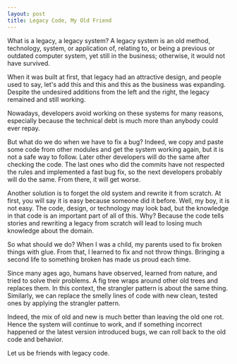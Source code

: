 ```yaml
---
layout: post
title: Legacy Code, My Old Friend
---
```


What is a legacy, a legacy system? A legacy system is an old method, technology, system, or application of, relating to, or being a previous or outdated computer system, yet still in the business; otherwise, it would not have survived.

When it was built at first, that legacy had an attractive design, and people used to say, let's add this and this and this as the business was expanding. Despite the undesired additions from the left and the right, the legacy remained and still working.

Nowadays, developers avoid working on these systems for many reasons, especially because the technical debt is much more than anybody could ever repay.

But what do we do when we have to fix a bug? Indeed, we copy and paste some code from other modules and get the system working again, but it is not a safe way to follow. Later other developers will do the same after checking the code. The last ones who did the commits have not respected the rules and implemented a fast bug fix, so the next developers probably will do the same. From there, it will get worse.

Another solution is to forget the old system and rewrite it from scratch. At first, you will say it is easy because someone did it before. Well, my boy, it is not easy. The code, design, or technology may look bad, but the knowledge in that code is an important part of all of this. Why? Because the code tells stories and rewriting a legacy from scratch will lead to losing much knowledge about the domain.

So what should we do? When I was a child, my parents used to fix broken things with glue. From that, I learned to fix and not throw things. Bringing a second life to something broken has made us proud each time.

Since many ages ago, humans have observed, learned from nature, and tried to solve their problems. A fig tree wraps around other old trees and replaces them. In this context, the strangler pattern is about the same thing. Similarly, we can replace the smelly lines of code with new clean, tested ones by applying the strangler pattern.

Indeed, the mix of old and new is much better than leaving the old one rot. Hence the system will continue to work, and if something incorrect happened or the latest version introduced bugs, we can roll back to the old code and behavior.

Let us be friends with legacy code.